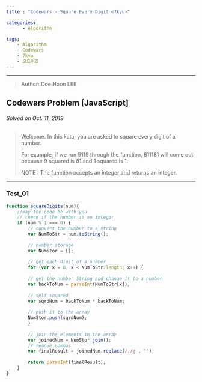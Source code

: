 ```yaml
---
title : "Codewars - Square Every Digit <7kyu>"

categories:
      - Algorithm

tags:
    - Algorithm
    - Codewars
    - 7kyu
    - 코드워즈
---
```


<hr>

> Author: Doe Hoon LEE

## Codewars Problem [JavaScript]

###### Solved on Oct. 11, 2019

> Welcome. In this kata, you are asked to square every digit of a number.
>
> For example, if we run 9119 through the function, 811181 will come out because 9 squared is 81 and 1 squared is 1.
>
> NOTE : The function accepts an integer and returns an integer.

<hr>

### Test_01

```js
function squareDigits(num){
    //may the code be with you
    // check if the number is an integer
    if (num % 1 === 0) {
        // convert the number to a string
        var NumToStr = num.toString();
        
        // number storage
        var NumStor = [];
        
        // get each digit of a number
        for (var x = 0; x < NumToStr.length; x++) {
        
        // get the number String and change it to a number
        var backToNum = parseInt(NumToStr[x]);
        
        // self squared
        var sqrdNum = backToNum * backToNum;
        
        // push it to the array
        NumStor.push(sqrdNum);
        }
        
        // join the elements in the array
        var joinedNum = NumStor.join();
        // remove commas
        var finalResult = joinedNum.replace(/,/g , "");
        
        return parseInt(finalResult);
    }
}
```
